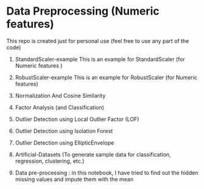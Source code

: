 # Data Preprocessing (Numeric features)

This repo is created just for personal use (feel free to use any part of the code)

1. StandardScaler-example
This is an example for StandardScaler (for Numeric features )

2. RobustScaler-example
This is an example for RobustScaler  (for Numeric features)

3. Normalization And Cosine Similarity

4. Factor Analysis (and Classification)

5. Outlier Detection using Local Outlier Factor (LOF)

6. Outlier Detection using Isolation Forest

7. Outlier Detection using EllipticEnvelope

8. Artificial-Datasets (To generate sample data for classification, regression, clustering, etc.)

9. Data pre-processing : in this notebook, I have tried to find out the hidden missing values and impute them with the mean
